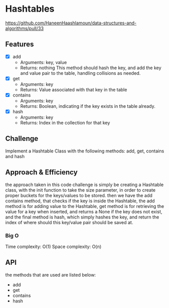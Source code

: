 # Hashtables

https://github.com/HaneenHaashlamoun/data-structures-and-algorithms/pull/33

## Features
- [x] add
    - Arguments: key, value
    - Returns: nothing
        This method should hash the key, and add the key and value pair to the table, handling collisions as needed.
- [x] get
    - Arguments: key
    - Returns: Value associated with that key in the table
- [x] contains
    - Arguments: key
    - Returns: Boolean, indicating if the key exists in the table already.
- [x] hash
    - Arguments: key
    - Returns: Index in the collection for that key

## Challenge

Implement a Hashtable Class with the following methods: add, get, contains and hash

## Approach & Efficiency

the approach taken in this code challenge is simply be creating a Hashtable class, with the init function to take the size parameter, in order to create proper buckets for the keys/values to be stored. then we have the add contains method, that checks if the key is inside the Hashtable, the add method is for adding value to the Hashtable, get method is for retrieving the value for a key when inserted, and returns a None if the key does not exist, and the final method is hash, which simply hashes the key, and return the index of where should this key/value pair should be saved at.

### Big O

Time complexity: O(1)
Space complexity: O(n)

## API

the methods that are used are listed below:

- add
- get
- contains
- hash
